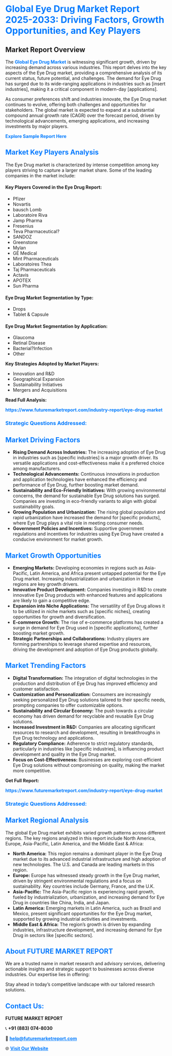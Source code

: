 <h1 style="color: #007BFF;">Global Eye Drug Market Report 2025-2033: Driving Factors, Growth Opportunities, and Key Players</h1>

<section id="overview">
<h2>Market Report Overview</h2>
<p>The <a href="https://www.futuremarketreport.com/industry-report/eye-drug-market" style="color: #007BFF; text-decoration: none;"><strong>Global Eye Drug Market</strong></a> is witnessing significant growth, driven by increasing demand across various industries. This report delves into the key aspects of the Eye Drug market, providing a comprehensive analysis of its current status, future potential, and challenges. The demand for Eye Drug has surged due to its wide-ranging applications in industries such as [insert industries], making it a critical component in modern-day [applications].</p>
<p>As consumer preferences shift and industries innovate, the Eye Drug market continues to evolve, offering both challenges and opportunities for stakeholders. The global market is expected to expand at a substantial compound annual growth rate (CAGR) over the forecast period, driven by technological advancements, emerging applications, and increasing investments by major players.</p>
</section>

<section id="overview">
<p><a href="https://www.futuremarketreport.com/request-sample/reportId=46155" style="color: #007BFF; text-decoration: none;"><strong>Explore Sample Report Here</strong></a></p>
</section>

<section id="key-players">
<h2 style="color: #007BFF;">Market Key Players Analysis</h2>
<p>The Eye Drug market is characterized by intense competition among key players striving to capture a larger market share. Some of the leading companies in the market include:</p>
<h4>Key Players Covered in the Eye Drug Report:</h4>
<ul><li>Pfizer</li><li>Novartis</li><li>bausch Lomb</li><li>Laboratoire Riva</li><li>Jamp Pharma</li><li>Fresenius</li><li>Teva Pharmaceutical?</li><li>SANDOZ</li><li>Greenstone</li><li>Mylan</li><li>GE Medical</li><li>Mint Pharmaceuticals</li><li>Laboratoires Thea</li><li>Taj Pharmaceuticals</li><li>Actavis</li><li>APOTEX</li><li>Sun Pharma</li></ul>
<h4>Eye Drug Market Segmentation by Type:</h4>
<ul><li>Drops</li><li>Tablet &amp; Capsule</li></ul>

<h4>Eye Drug Market Segmentation by Application:</h4>
<ul><li>Glaucoma</li><li>Retinal Disease</li><li>Bacterial?Infection</li><li>Other</li></ul>
<p><strong>Key Strategies Adopted by Market Players:</strong></p>
<ul>
<li>Innovation and R&D</li>
<li>Geographical Expansion</li>
<li>Sustainability Initiatives</li>
<li>Mergers and Acquisitions</li>
</ul>
</section>

<section>
<p><strong>Read Full Analysis: </strong></p><a href="https://www.futuremarketreport.com/industry-report/eye-drug-market" style="color: #007BFF; text-decoration: none;"><strong>https://www.futuremarketreport.com/industry-report/eye-drug-market</strong></a>
<h3 style="color: #007BFF;">Strategic Questions Addressed:</h3>
</section>

<section id="driving-factors">
<h2 style="color: #007BFF;">Market Driving Factors</h2>
<ul>
<li><strong>Rising Demand Across Industries:</strong> The increasing adoption of Eye Drug in industries such as [specific industries] is a major growth driver. Its versatile applications and cost-effectiveness make it a preferred choice among manufacturers.</li>
<li><strong>Technological Advancements:</strong> Continuous innovations in production and application technologies have enhanced the efficiency and performance of Eye Drug, further boosting market demand.</li>
<li><strong>Sustainability and Eco-Friendly Initiatives:</strong> With growing environmental concerns, the demand for sustainable Eye Drug solutions has surged. Companies are investing in eco-friendly variants to align with global sustainability goals.</li>
<li><strong>Growing Population and Urbanization:</strong> The rising global population and rapid urbanization have increased the demand for [specific products], where Eye Drug plays a vital role in meeting consumer needs.</li>
<li><strong>Government Policies and Incentives:</strong> Supportive government regulations and incentives for industries using Eye Drug have created a conducive environment for market growth.</li>
</ul>
</section>

<section id="growth-opportunities">
<h2 style="color: #007BFF;">Market Growth Opportunities</h2>
<ul>
<li><strong>Emerging Markets:</strong> Developing economies in regions such as Asia-Pacific, Latin America, and Africa present untapped potential for the Eye Drug market. Increasing industrialization and urbanization in these regions are key growth drivers.</li>
<li><strong>Innovative Product Development:</strong> Companies investing in R&D to create innovative Eye Drug products with enhanced features and applications are likely to gain a competitive edge.</li>
<li><strong>Expansion into Niche Applications:</strong> The versatility of Eye Drug allows it to be utilized in niche markets such as [specific niches], creating opportunities for growth and diversification.</li>
<li><strong>E-commerce Growth:</strong> The rise of e-commerce platforms has created a surge in demand for Eye Drug used in [specific applications], further boosting market growth.</li>
<li><strong>Strategic Partnerships and Collaborations:</strong> Industry players are forming partnerships to leverage shared expertise and resources, driving the development and adoption of Eye Drug products globally.</li>
</ul>
</section>

<section id="trending-factors">
<h2 style="color: #007BFF;">Market Trending Factors</h2>
<ul>
<li><strong>Digital Transformation:</strong> The integration of digital technologies in the production and distribution of Eye Drug has improved efficiency and customer satisfaction.</li>
<li><strong>Customization and Personalization:</strong> Consumers are increasingly seeking personalized Eye Drug solutions tailored to their specific needs, prompting companies to offer customizable options.</li>
<li><strong>Sustainability and Circular Economy:</strong> The push towards a circular economy has driven demand for recyclable and reusable Eye Drug solutions.</li>
<li><strong>Increased Investment in R&D:</strong> Companies are allocating significant resources to research and development, resulting in breakthroughs in Eye Drug technology and applications.</li>
<li><strong>Regulatory Compliance:</strong> Adherence to strict regulatory standards, particularly in industries like [specific industries], is influencing product development and quality in the Eye Drug market.</li>
<li><strong>Focus on Cost-Effectiveness:</strong> Businesses are exploring cost-efficient Eye Drug solutions without compromising on quality, making the market more competitive.</li>
</ul>
</section>

<section>
<p><strong>Get Full Report: </strong></p><a href="https://www.futuremarketreport.com/industry-report/eye-drug-market" style="color: #007BFF; text-decoration: none;"><strong>https://www.futuremarketreport.com/industry-report/eye-drug-market</strong></a>
<h3 style="color: #007BFF;">Strategic Questions Addressed:</h3>
</section>


<section id="regional-analysis">
<h2 style="color: #007BFF;">Market Regional Analysis</h2>
<p>The global Eye Drug market exhibits varied growth patterns across different regions. The key regions analyzed in this report include North America, Europe, Asia-Pacific, Latin America, and the Middle East & Africa:</p>
<ul>
<li><strong>North America:</strong> This region remains a dominant player in the Eye Drug market due to its advanced industrial infrastructure and high adoption of new technologies. The U.S. and Canada are leading markets in this region.</li>
<li><strong>Europe:</strong> Europe has witnessed steady growth in the Eye Drug market, driven by stringent environmental regulations and a focus on sustainability. Key countries include Germany, France, and the U.K.</li>
<li><strong>Asia-Pacific:</strong> The Asia-Pacific region is experiencing rapid growth, fueled by industrialization, urbanization, and increasing demand for Eye Drug in countries like China, India, and Japan.</li>
<li><strong>Latin America:</strong> Emerging markets in Latin America, such as Brazil and Mexico, present significant opportunities for the Eye Drug market, supported by growing industrial activities and investments.</li>
<li><strong>Middle East & Africa:</strong> The region’s growth is driven by expanding industries, infrastructure development, and increasing demand for Eye Drug in sectors like [specific sectors].</li>
</ul>
</section>

<footer>
<h2 style="color: #007BFF;">About FUTURE MARKET REPORT</h2>
<p>We are a trusted name in market research and advisory services, delivering actionable insights and strategic support to businesses across diverse industries. Our expertise lies in offering:</p>

<p>Stay ahead in today’s competitive landscape with our tailored research solutions.</p>

<h2 style="color: #007BFF;">Contact Us:</h2>
<p><strong>FUTURE MARKET REPORT</strong></p>
<p>📞 <strong>+91 (883) 074-8030</strong></p>
<p>📧 <strong><a href="mailto:help@futuremarketreport.com" style="color: #007BFF;">help@futuremarketreport.com</a></strong></p>
<p>🌐 <strong><a href="https://www.futuremarketreport.com/" style="color: #007BFF;">Visit Our Website</a></strong></p>
</footer>